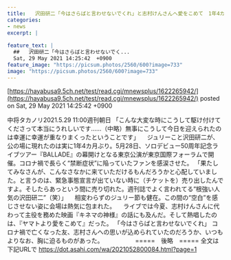 ```yaml
---
title:   沢田研二「今はさらばと言わせないでくれ」と志村けんさんへ愛をこめて　1年4カ月ぶりライブにファン落涙  
categories:
- news
excerpt: |
  
feature_text: |
  ##   沢田研二「今はさらばと言わせないでく...
  Sat, 29 May 2021 14:25:42  +0900
feature_image: "https://picsum.photos/2560/600?image=733"
image: "https://picsum.photos/2560/600?image=733"
---
```


[https://hayabusa9.5ch.net/test/read.cgi/mnewsplus/1622265942/](https://hayabusa9.5ch.net/test/read.cgi/mnewsplus/1622265942/)
posted on Sat, 29 May 2021 14:25:42  +0900

<!--more-->

中将タカノリ2021.5.29 11:00週刊朝日 「こんな大変な時にこうして駆け付けてくださって本当にうれしいです……（中略）無事にこうして今日を迎えられたのは幸運に幸運が重なりまくったということです」 　ジュリーこと沢田研二が、公の場に現れたのは実に1年4カ月ぶり。5月28日、ソロデビュー50周年記念ライブツアー『BALLADE』の幕開けとなる東京公演が東京国際フォーラムで開催。コロナ禍で長らく“禁断症状”に陥っていたファンを感涙させた。 「果たしてみなさんが、こんなさなかに来ていただけるもんだろうかと心配していました。と言うのは、緊急事態宣言が出ていない時に（チケットを）売り出したんですよ。そしたらあっという間に売り切れた。週刊誌でよく言われてる“根強い人気の沢田研二”（笑）」 　相変わらずのジュリー節も健在。この間の“空白”を感じさせない姿に会場は熱気に包まれた。 　ライブでは今夏、志村けんさんに代わって主役を務めた映画『キネマの神様』の話にも及んだ。そして熱唱したのは、『ヤマトより愛をこめて』だった。 「今はさらばと言わせないでくれ」 コロナ禍で亡くなった友、志村さんへの思いが込められていたのだろうか、いつもよりなお、胸に迫るものがあった。 　　　　　=====　後略　===== 全文は下記URLで https://dot.asahi.com/wa/2021052800084.html?page=1
